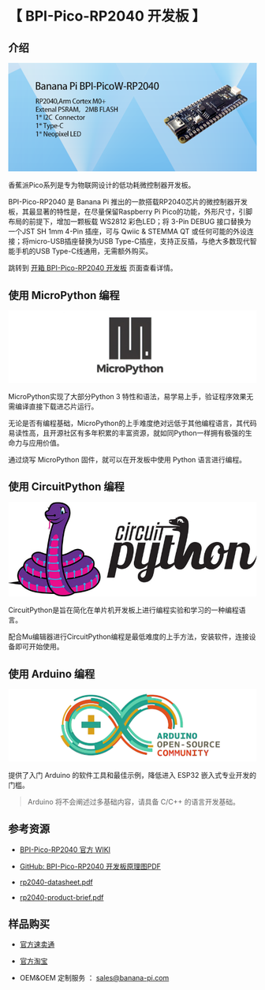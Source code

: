 # 【 BPI-Pico-RP2040 开发板 】

## 介绍

![](assets/images/BPI-Pico-RP2040_banner.png)

香蕉派Pico系列是专为物联网设计的低功耗微控制器开发板。

BPI-Pico-RP2040 是 Banana Pi 推出的一款搭载RP2040芯片的微控制器开发板，其最显著的特性是，在尽量保留Raspberry Pi Pico的功能，外形尺寸，引脚布局的前提下，增加一颗板载 WS2812 彩色LED；将 3-Pin DEBUG 接口替换为一个JST SH 1mm 4-Pin 插座，可与 Qwiic & STEMMA QT 或任何可能的外设连接；将micro-USB插座替换为USB Type-C插座，支持正反插，与绝大多数现代智能手机的USB Type-C线通用，无需额外购买。

跳转到 [开箱 BPI-Pico-RP2040 开发板](Unboxing/Introduction.md) 页面查看详情。

## 使用 MicroPython 编程

![](assets/images/Mircopython.png)

MicroPython实现了大部分Python 3 特性和语法，易学易上手，验证程序效果无需编译直接下载进芯片运行。

无论是否有编程基础，MicroPython的上手难度绝对远低于其他编程语言，其代码易读性高，且开源社区有多年积累的丰富资源，就如同Python一样拥有极强的生命力与应用价值。

通过烧写 MicroPython 固件，就可以在开发板中使用 Python 语言进行编程。

## 使用 CircuitPython 编程

![](assets/images/CircuitPython_Repo_header_logo.jpg)

CircuitPython是旨在简化在单片机开发板上进行编程实验和学习的一种编程语言。

配合Mu编辑器进行CircuitPython编程是最低难度的上手方法，安装软件，连接设备即可开始使用。

## 使用 Arduino 编程

![](assets/images/Arduino_logo_1200x350.png)

提供了入门 Arduino 的软件工具和最佳示例，降低进入 ESP32 嵌入式专业开发的门槛。

>Arduino 将不会阐述过多基础内容，请具备 C/C++ 的语言开发基础。

## 参考资源

- [BPI-Pico-RP2040 官方 WIKI](https://wiki.banana-pi.org/BPI-Pico-RP2040_%E5%BC%80%E5%8F%91%E6%9D%BF) 

- [GitHub: BPI-Pico-RP2040 开发板原理图PDF](https://github.com/BPI-STEAM/BPI-Pico-RP2040-Doc/blob/main/BPI-Pico-RP2040-V0.2-SCH.pdf) 

- [rp2040-datasheet.pdf](https://datasheets.raspberrypi.com/rp2040/rp2040-datasheet.pdf)

- [rp2040-product-brief.pdf](https://datasheets.raspberrypi.com/rp2040/rp2040-product-brief.pdf)

## 样品购买

- [官方速卖通]()

- [官方淘宝]()

- OEM&OEM 定制服务 ： sales@banana-pi.com